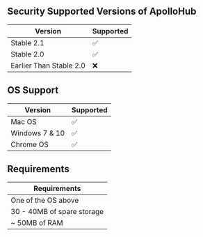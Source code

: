 ## Security Supported Versions of ApolloHub



| Version | Supported          |
| ------- | ------------------ |
| Stable 2.1  | :white_check_mark: |
| Stable 2.0   | :white_check_mark: |
| Earlier Than Stable 2.0  | :x:                |


## OS Support

| Version | Supported          |
| ------- | ------------------ |
| Mac OS | :white_check_mark: |
| Windows 7 & 10  | :white_check_mark: |
| Chrome OS   | :white_check_mark:               |

## Requirements

| Requirements |
| ------- |
| One of the OS above  |
| 30 - 40MB of spare storage|
| ~ 50MB of RAM |


